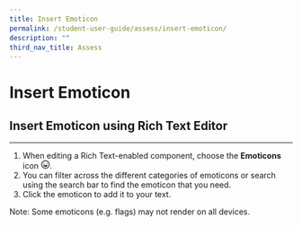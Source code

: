 ```yaml
---
title: Insert Emoticon
permalink: /student-user-guide/assess/insert-emoticon/
description: ""
third_nav_title: Assess
---
```

<h1 id="insert-emoticon">Insert Emoticon</h1>
<h2 id="-insert-emoticon-using-rich-text-editor-"><strong>Insert Emoticon using Rich Text Editor</strong></h2>
<hr>
<ol>
<li>When editing a Rich Text-enabled component, choose the <strong>Emoticons</strong> icon <img style="width:1rem; display: inline;" src="/images/Icons/Emoticons.svg">.</li>
<li>You can filter across the different categories of emoticons or search using the search bar to find the emoticon that you need.</li>
<li>Click the emoticon to add it to your text.</li>
</ol>
<p>Note: Some emoticons (e.g. flags) may not render on all devices.</p>